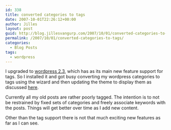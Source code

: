 ```yaml
---
id: 338
title: converted categories to tags
date: 2007-10-01T22:26:12+00:00
author: Jilles
layout: post
guid: http://blog.jillesvangurp.com/2007/10/01/converted-categories-to-tags/
permalink: /2007/10/01/converted-categories-to-tags/
categories:
  - Blog Posts
tags:
  - wordpress
---
```

I upgraded to [wordpress 2.3](http://codex.wordpress.org/Version_2.3), which has as its main new feature support for tags. So I installed it and got busy converting my wordpress categories to tags using the wizard and then updating the theme to display them as discussed [here](http://richgilchrest.com/how-to-add-wordpress-23-tags-to-your-current-theme/). 

Currently all my old posts are rather poorly tagged. The intention is to not be restrained by fixed sets of categories and freely associate keywords with the posts. Things will get better over time as I add new content.

Other than the tag support there is not that much exciting new features as far as I can see. 
